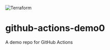 ![Terraform](https://github.com/lufussel/github-actions-demo0/workflows/Terraform/badge.svg)
# github-actions-demo0
A demo repo for GitHub Actions

